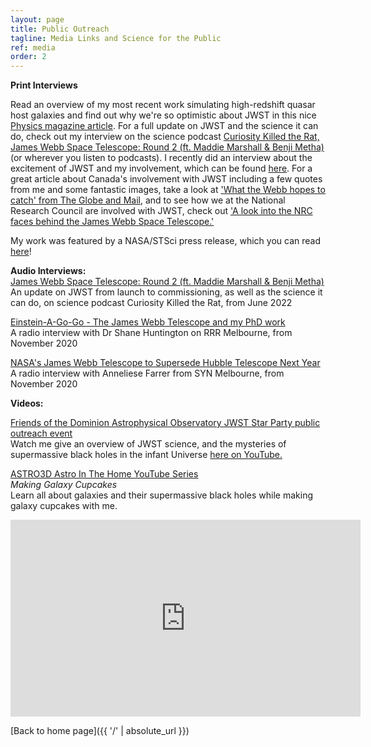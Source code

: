 ```yaml
---
layout: page
title: Public Outreach
tagline: Media Links and Science for the Public
ref: media
order: 2
---
```


**Print Interviews**

Read an overview of my most recent work simulating high-redshift quasar host galaxies and find out why we're so optimistic about JWST in this nice <a href="https://physics.aps.org/articles/v15/24">Physics magazine article</a>.
For a full update on JWST and the science it can do, check out my interview on the science podcast
<a href="https://curiosityrat.podbean.com/e/james-webb-space-telescope-round-2-ft-maddie-marshall-benji-metha/">Curiosity Killed the Rat, James Webb Space Telescope: Round 2 (ft. Maddie Marshall \& Benji Metha)</a> (or wherever you listen to podcasts).
I recently did an interview about the excitement of JWST and my involvement, which can be found <a href="https://www.theadvocate.com.au/story/7546611/former-coaster-involved-in-space-telescope-launch/?cs=2606">here</a>.
For a great article about Canada's involvement with JWST including a few quotes from me and some fantastic images, take a look at <a href="https://www.theglobeandmail.com/canada/article-james-webb-space-telescope-set-to-reveal-universes-outer-limits-to-a/">'What the Webb hopes to catch' from The Globe and Mail</a>, and to see how we at the National Research Council are involved with JWST, check out <a href="https://nrc.canada.ca/en/stories/look-nrc-faces-behind-james-webb-space-telescope">'A look into the NRC faces behind the James Webb Space Telescope.'</a><br>

My work was featured by a NASA/STSci press release, which you can read [here](https://www.nasa.gov/feature/goddard/2020/simulations-show-webb-telescope-can-reveal-distant-galaxies-hidden-in-quasars-glare/)!

**Audio Interviews:** <br>
[James Webb Space Telescope: Round 2 (ft. Maddie Marshall & Benji Metha)](https://curiosityrat.podbean.com/e/james-webb-space-telescope-round-2-ft-maddie-marshall-benji-metha)
An update on JWST from launch to commissioning, as well as the science it can do, on science podcast Curiosity Killed the Rat, from June 2022

[Einstein-A-Go-Go - The James Webb Telescope and my PhD work](https://www.rrr.org.au/shared/podcast-episode/4740/2311000)  
A radio interview with Dr Shane Huntington on RRR Melbourne, from November 2020

[NASA's James Webb Telescope to Supersede Hubble Telescope Next Year](http://syn.org.au/nasa-james-webb-telescope-supersede-hubble/)  
A radio interview with Anneliese Farrer from SYN Melbourne, from November 2020

**Videos:**<br>

[Friends of the Dominion Astrophysical Observatory JWST Star Party public outreach event](https://centreoftheuniverse.org/events/2021/12/18/webb-inar-the-jwst-star-party-part-2#)  
Watch me give an overview of JWST science, and the mysteries of supermassive black holes in the infant Universe [here on YouTube.](https://www.youtube.com/watch?v=QkiDJ1z6WkQ&ab_channel=FriendsoftheDAO)


[ASTRO3D Astro In The Home YouTube Series](https://astro3d.org.au/education-and-outreach/astro-in-the-home/)  
*Making Galaxy Cupcakes*<br>
Learn all about galaxies and their supermassive black holes while making galaxy cupcakes with me.
<iframe width="560" height="315" src="https://www.youtube.com/embed/uwCbAT2DoTY" frameborder="0" allow="accelerometer; autoplay; clipboard-write; encrypted-media; gyroscope; picture-in-picture" allowfullscreen></iframe>


[Back to home page]({{ '/' | absolute_url }})
